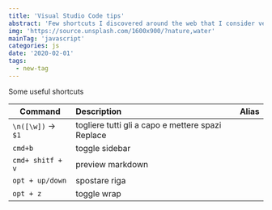 ```yaml
---
title: 'Visual Studio Code tips'
abstract: 'Few shortcuts I discovered around the web that I consider very helpful'
img: 'https://source.unsplash.com/1600x900/?nature,water'
mainTag: 'javascript'
categories: js
date: '2020-02-01'
tags:
  - new-tag
---
```


Some useful shortcuts

| Command          | Description            | Alias  |
| -------------    |:----------------| ------------:|
| `\n([\w])` -> ` $1`      | togliere tutti gli a capo e mettere spazi Replace    |  |
| `cmd+b` | toggle sidebar    |  |
| `cmd+ shitf + v` | preview markdown    |  |
| `opt + up/down` | spostare riga    |  |
| `opt + z` | toggle wrap    |  |

